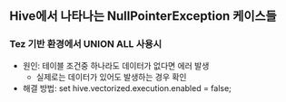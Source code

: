 ## Hive에서 나타나는 NullPointerException 케이스들

### Tez 기반 환경에서 UNION ALL 사용시
- 원인: 테이블 조건중 하나라도 데이터가 없다면 에러 발생
  - 실제로는 데이터가 있어도 발생하는 경우 확인
- 해결 방법: set hive.vectorized.execution.enabled = false;
